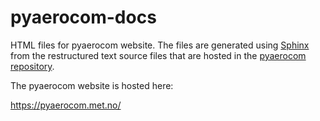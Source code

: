 # pyaerocom-docs

HTML files for pyaerocom website. The files are generated using [Sphinx](http://www.sphinx-doc.org/en/master/) from the restructured text source files that are hosted in the [pyaerocom repository](https://github.com/metno/pyaerocom/tree/master/docs).

The pyaerocom website is hosted here:

https://pyaerocom.met.no/


